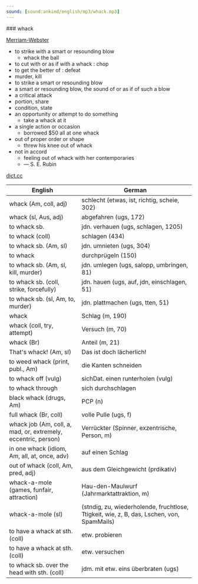 ```yaml
---
sound: [sound:ankimd/english/mp3/whack.mp3]
---
```


\### whack

[Merriam-Webster](https://www.merriam-webster.com/dictionary/whack)

- to strike with a smart or resounding blow
    - whack the ball
- to cut with or as if with a whack : chop
- to get the better of : defeat
- murder, kill
- to strike a smart or resounding blow
- a smart or resounding blow, the sound of or as if of such a blow
- a critical attack
- portion, share
- condition, state
- an opportunity or attempt to do something
    - take a whack at it
- a single action or occasion
    - borrowed $50 all at one whack
- out of proper order or shape
    - threw his knee out of whack
- not in accord
    - feeling out of whack with her contemporaries
    - — S. E. Rubin

[dict.cc](https://www.dict.cc/whack)

| English        | German       |
| -------------- | ------------ |
| whack (Am, coll, adj) | schlecht (etwas, ist, richtig, scheie, 302) |
| whack (sl, Aus, adj) | abgefahren (ugs, 172) |
| to whack sb. | jdn. verhauen (ugs, schlagen, 1205) |
| to whack (coll) | schlagen (434) |
| to whack sb. (Am, sl) | jdn. umnieten (ugs, 304) |
| to whack | durchprügeln (150) |
| to whack sb. (Am, sl, kill, murder) | jdn. umlegen (ugs, salopp, umbringen, 81) |
| to whack sb. (coll, strike, forcefully) | jdn. hauen (ugs, auf, jdn, einschlagen, 51) |
| to whack sb. (sl, Am, to, murder) | jdn. plattmachen (ugs, tten, 51) |
| whack | Schlag (m, 190) |
| whack (coll, try, attempt) | Versuch (m, 70) |
| whack (Br) | Anteil (m, 21) |
| That's whack! (Am, sl) | Das ist doch lächerlich! |
| to weed whack (print, publ., Am) | die Kanten schneiden |
| to whack off (vulg) | sichDat. einen runterholen (vulg) |
| to whack through | sich durchschlagen |
| black whack (drugs, Am) | PCP (n) |
| full whack (Br, coll) | volle Pulle (ugs, f) |
| whack job (Am, coll, a, mad, or, extremely, eccentric, person) | Verrückter (Spinner, exzentrische, Person, m) |
| in one whack (idiom, Am, all, at, once, adv) | auf einen Schlag |
| out of whack (coll, Am, pred, adj) | aus dem Gleichgewicht (prdikativ) |
| whack-a-mole (games, funfair, attraction) | Hau-den-Maulwurf (Jahrmarktattraktion, m) |
| whack-a-mole (sl) |  (stndig, zu, wiederholende, fruchtlose, Ttigkeit, wie, z, B, das, Lschen, von, SpamMails) |
| to have a whack at sth. (coll) | etw. probieren |
| to have a whack at sth. (coll) | etw. versuchen |
| to whack sb. over the head with sth. (coll) | jdm. mit etw. eins überbraten (ugs) |

